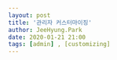 ```yaml
---
layout: post
title: '관리자 커스터마이징'
author: JeeHyung.Park
date: 2020-01-21 21:00
tags: [admin] , [customizing]
---
```

